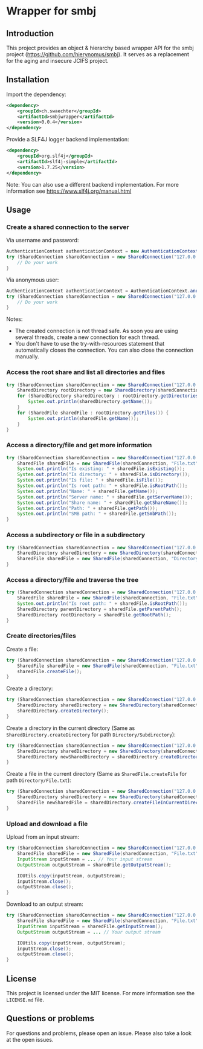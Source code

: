 # Wrapper for smbj

## Introduction

This project provides an object & hierarchy based wrapper API for the smbj project (https://github.com/hierynomus/smbj). It serves as a replacement for the aging and insecure JCIFS project.

## Installation

Import the dependency:

```xml
<dependency>
    <groupId>ch.swaechter</groupId>
    <artifactId>smbjwrapper</artifactId>
    <version>0.0.4</version>
</dependency>
```

Provide a SLF4J logger backend implementation:

```xml
<dependency>
    <groupId>org.slf4j</groupId>
    <artifactId>slf4j-simple</artifactId>
    <version>1.7.25</version>
</dependency>
```

Note: You can also use a different backend implementation. For more information see https://www.slf4j.org/manual.html

## Usage

### Create a shared connection to the server

Via username and password:

```java
AuthenticationContext authenticationContext = new AuthenticationContext("USERNAME", "PASSWORD".toCharArray(), "DOMAIN");
try (SharedConnection sharedConnection = new SharedConnection("127.0.0.1", "Share", authenticationContext)) {
    // Do your work
}
```

Via anonymous user:

```java
AuthenticationContext authenticationContext = AuthenticationContext.anonymous();
try (SharedConnection sharedConnection = new SharedConnection("127.0.0.1", "Share", authenticationContext)) {
    // Do your work
}
```

Notes:

* The created connection is not thread safe. As soon you are using several threads, create a new connection for each thread.
* You don't have to use the try-with-resources statement that automatically closes the connection. You can also close the connection manually.

### Access the root share and list all directories and files

```java
try (SharedConnection sharedConnection = new SharedConnection("127.0.0.1", "Share", authenticationContext)) {
    SharedDirectory rootDirectory = new SharedDirectory(sharedConnection);
    for (SharedDirectory sharedDirectory : rootDirectory.getDirectories()) {
        System.out.println(sharedDirectory.getName());
    }
    for (SharedFile sharedFile : rootDirectory.getFiles()) {
        System.out.println(sharedFile.getName());
    }
}
```

### Access a directory/file and get more information

```java
try (SharedConnection sharedConnection = new SharedConnection("127.0.0.1", "Share", authenticationContext)) {
    SharedFile sharedFile = new SharedFile(sharedConnection, "File.txt");
    System.out.println("Is existing: " + sharedFile.isExisting());
    System.out.println("Is directory: " + sharedFile.isDirectory());
    System.out.println("Is file: " + sharedFile.isFile());
    System.out.println("Is root path: " + sharedFile.isRootPath());
    System.out.println("Name: " + sharedFile.getName());
    System.out.println("Server name: " + sharedFile.getServerName());
    System.out.println("Share name: " + sharedFile.getShareName());
    System.out.println("Path: " + sharedFile.getPath());
    System.out.println("SMB path: " + sharedFile.getSmbPath());
}
```

### Access a subdirectory or file in a subdirectory

```java
try (SharedConnection sharedConnection = new SharedConnection("127.0.0.1", "Share", authenticationContext)) {
    SharedDirectory sharedDirectory = new SharedDirectory(sharedConnection, "Directory/Subdirectory/Subdirectory");
    SharedFile sharedFile = new SharedFile(sharedConnection, "Directory/Subdirectory/File.txt");
}
```

### Access a directory/file and traverse the tree

```java
try (SharedConnection sharedConnection = new SharedConnection("127.0.0.1", "Share", authenticationContext)) {
    SharedFile sharedFile = new SharedFile(sharedConnection, "File.txt");
    System.out.println("Is root path: " + sharedFile.isRootPath());
    SharedDirectory parentDirectory = sharedFile.getParentPath();
    SharedDirectory rootDirectory = sharedFile.getRootPath();
}
```

### Create directories/files

Create a file:

```java
try (SharedConnection sharedConnection = new SharedConnection("127.0.0.1", "Share", authenticationContext)) {
    SharedFile sharedFile = new SharedFile(sharedConnection, "File.txt");
    sharedFile.createFile();
}
```

Create a directory:

```java
try (SharedConnection sharedConnection = new SharedConnection("127.0.0.1", "Share", authenticationContext)) {
    SharedDirectory sharedDirectory = new SharedDirectory(sharedConnection, "Directory");
    sharedDirectory.createDirectory();
}
```

Create a directory in the current directory (Same as `SharedDirectory.createDirectory` for path `Directory/Subdirectory`):

```java
try (SharedConnection sharedConnection = new SharedConnection("127.0.0.1", "Share", authenticationContext)) {
    SharedDirectory sharedDirectory = new SharedDirectory(sharedConnection, "Directory");
    SharedDirectory newSharedDirectory = sharedDirectory.createDirectoryInCurrentDirectory("Subdirectory");
}
```

Create a file in the current directory (Same as `SharedFile.createFile` for path `Directory/File.txt`):

```java
try (SharedConnection sharedConnection = new SharedConnection("127.0.0.1", "Share", authenticationContext)) {
    SharedDirectory sharedDirectory = new SharedDirectory(sharedConnection, "Directory");
    SharedFile newSharedFile = sharedDirectory.createFileInCurrentDirectory("File.txt");
}
```

### Upload and download a file

Upload from an input stream:

```java
try (SharedConnection sharedConnection = new SharedConnection("127.0.0.1", "Share", authenticationContext)) {
    SharedFile sharedFile = new SharedFile(sharedConnection, "File.txt");
    InputStream inputStream = ... // Your input stream
    OutputStream outputStream = sharedFile.getOutputStream();

    IOUtils.copy(inputStream, outputStream);
    inputStream.close();
    outputStream.close();
}
```

Download to an output stream:

```java
try (SharedConnection sharedConnection = new SharedConnection("127.0.0.1", "Share", authenticationContext)) {
    SharedFile sharedFile = new SharedFile(sharedConnection, "File.txt");
    InputStream inputStream = sharedFile.getInputStream();
    OutputStream outputStream = ... // Your output stream

    IOUtils.copy(inputStream, outputStream);
    inputStream.close();
    outputStream.close();
}
```

## License

This project is licensed under the MIT license. For more information see the `LICENSE.md` file.

## Questions or problems

For questions and problems, please open an issue. Please also take a look at the open issues.
